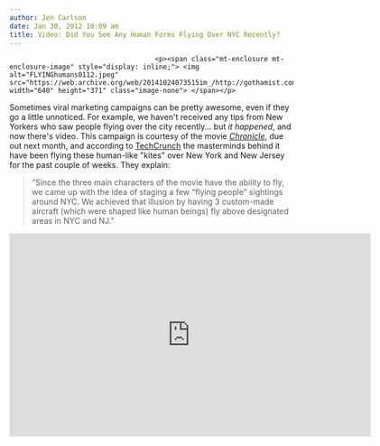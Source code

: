 ```yaml
---
author: Jen Carlson
date: Jan 30, 2012 10:09 am
title: Video: Did You See Any Human Forms Flying Over NYC Recently?
---
```


	
										<p><span class="mt-enclosure mt-enclosure-image" style="display: inline;"> <img alt="FLYINGhumans0112.jpeg" src="https://web.archive.org/web/20141024073515im_/http://gothamist.com/attachments/arts_jen/FLYINGhumans0112.jpeg" width="640" height="371" class="image-none"> </span></p>

<p>Sometimes viral marketing campaigns can be pretty awesome, even if they go a little unnoticed. For example, we haven&apos;t received any tips from New Yorkers who saw people flying over the city recently... but <em>it happened</em>, and now there&apos;s video. This campaign is courtesy of the movie <a href="https://web.archive.org/web/20141024073515/http://www.imdb.com/title/tt1706593/"><em>Chronicle</em></a>, due out next month, and according to <a href="https://web.archive.org/web/20141024073515/http://techcrunch.com/2012/01/30/flying-people-spotted-over-new-york-city-film-at-nine/?utm_source=feedburner&amp;utm_medium=feed&amp;utm_campaign=Feed%3A+Techcrunch+%28TechCrunch%29&amp;utm_content=Google+Reader">TechCrunch</a> the masterminds behind it have been flying these human-like &quot;kites&quot; over New York and New Jersey for the past couple of weeks. They explain:</p>

<blockquote>&#x201C;Since the three main characters of the movie have the ability to fly, we came up with the idea of staging a few &#x201C;flying people&#x201D; sightings around NYC. We achieved that illusion by having 3 custom-made aircraft (which were shaped like human beings) fly above designated areas in NYC and NJ.&#x201D;</blockquote>

<p><iframe width="640" height="360" src="https://web.archive.org/web/20141024073515if_/http://www.youtube.com/embed/dcDN409ZBv4" frameborder="0" allowfullscreen></iframe></p>					
										
									
				